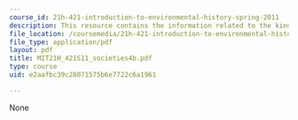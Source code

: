 ```yaml
---
course_id: 21h-421-introduction-to-environmental-history-spring-2011
description: This resource contains the information related to the kinds of societies.
file_location: /coursemedia/21h-421-introduction-to-environmental-history-spring-2011/e2aafbc39c28071575b6e7722c6a1961_MIT21H_421S11_societies4b.pdf
file_type: application/pdf
layout: pdf
title: MIT21H_421S11_societies4b.pdf
type: course
uid: e2aafbc39c28071575b6e7722c6a1961

---
```

None